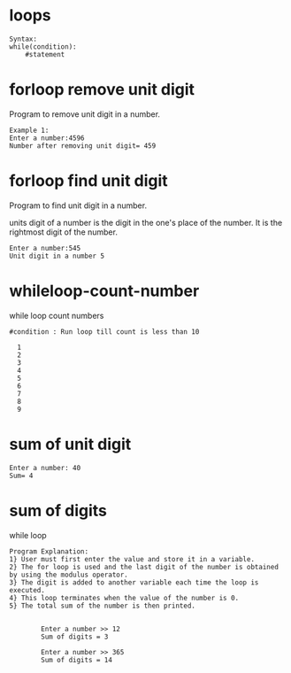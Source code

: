 # loops

    Syntax:
    while(condition):
        #statement

# forloop remove unit digit
Program to remove unit digit in a number.

    Example 1:
    Enter a number:4596 
    Number after removing unit digit= 459

# forloop find unit digit
Program to find unit digit in a number.

units digit of a number is the digit in the one's place of the number. It is the rightmost digit of the number.

    Enter a number:545
    Unit digit in a number 5
    

# whileloop-count-number
while loop count numbers

    #condition : Run loop till count is less than 10

      1
      2
      3
      4
      5
      6
      7
      8
      9

#  sum of unit digit
    Enter a number: 40
    Sum= 4
# sum of digits
while loop

    Program Explanation:
    1} User must first enter the value and store it in a variable.
    2} The for loop is used and the last digit of the number is obtained by using the modulus operator.
    3} The digit is added to another variable each time the loop is executed.
    4} This loop terminates when the value of the number is 0.
    5} The total sum of the number is then printed.
    
        
            Enter a number >> 12
            Sum of digits = 3

            Enter a number >> 365
            Sum of digits = 14
        





